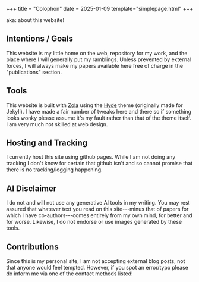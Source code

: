 +++
title = "Colophon"
date = 2025-01-09
template="simplepage.html"
+++

aka: about this website!

## Intentions / Goals
This website is my little home on the web, repository for my work, and the place
where I will generally put my ramblings. Unless prevented by external forces, I
will always make my papers available here free of charge in the "publications"
section.

## Tools
This website is built with [Zola](https://github.com/getzola/zola) using the
[Hyde](https://github.com/getzola/hyde) theme (originally made for Jekyll). I
have made a fair number of tweaks here and there so if something looks wonky
please assume it's my fault rather than that of the theme itself. I am very much
not skilled at web design.

## Hosting and Tracking
I currently host this site using github pages. While I am not doing any tracking
I don't know for certain that github isn't and so cannot promise that there is
no tracking/logging happening.

## AI Disclaimer
I do not and will not use any generative AI tools in my writing. You may
rest assured that whatever text you read on this site---minus that of papers for
which I have co-authors---comes entirely from my own mind, for better and for
worse. Likewise, I do not endorse or use images generated by these tools.

## Contributions
Since this is my personal site, I am not accepting external blog posts, not that
anyone would feel tempted. However, if you spot an error/typo please do inform
me via one of the contact methods listed!
